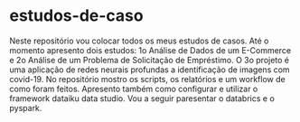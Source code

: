# estudos-de-caso
Neste repositório vou colocar todos os meus estudos de casos.
Até o momento apresento dois estudos: 1o Análise de Dados de um E-Commerce e 2o Análise de um Problema de Solicitação de Empréstimo. O 3o projeto é uma aplicação de redes neurais profundas a identificação de imagens com covid-19.
No repositório mostro os scripts, os relatórios e um workflow de como foram feitos.
Apresento também como configurar e utilizar o framework dataiku data studio.
Vou a seguir paresentar o databrics e o pyspark.

